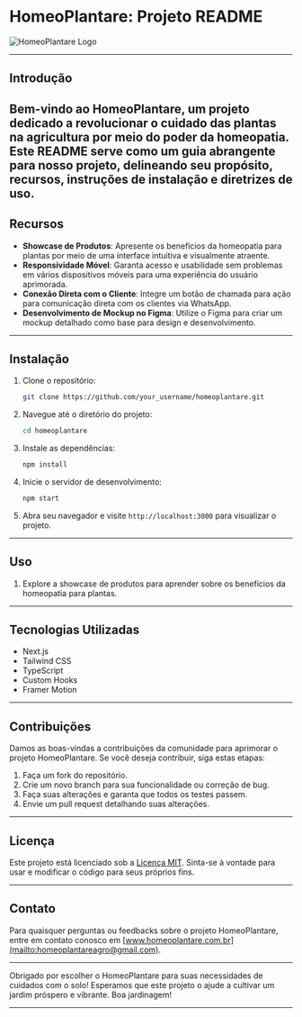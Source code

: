 # HomeoPlantare: Projeto README

![HomeoPlantare Logo](https://example.com/homeoplantare_logo.png)

---

## Introdução

Bem-vindo ao HomeoPlantare, um projeto dedicado a revolucionar o cuidado das plantas na agricultura por meio do poder da homeopatia. Este README serve como um guia abrangente para nosso projeto, delineando seu propósito, recursos, instruções de instalação e diretrizes de uso.
---

## Recursos

- **Showcase de Produtos**: Apresente os benefícios da homeopatia para plantas por meio de uma interface intuitiva e visualmente atraente.
- **Responsividade Móvel**: Garanta acesso e usabilidade sem problemas em vários dispositivos móveis para uma experiência do usuário aprimorada.
- **Conexão Direta com o Cliente**: Integre um botão de chamada para ação para comunicação direta com os clientes via WhatsApp.
- **Desenvolvimento de Mockup no Figma**: Utilize o Figma para criar um mockup detalhado como base para design e desenvolvimento.

---

## Instalação

1. Clone o repositório:

    ```bash
    git clone https://github.com/your_username/homeoplantare.git
    ```

2. Navegue até o diretório do projeto:

    ```bash
    cd homeoplantare
    ```

3. Instale as dependências:

    ```bash
    npm install
    ```

4. Inicie o servidor de desenvolvimento:

    ```bash
    npm start
    ```

5. Abra seu navegador e visite `http://localhost:3000` para visualizar o projeto.

---

## Uso

1. Explore a showcase de produtos para aprender sobre os benefícios da homeopatia para plantas.

---

## Tecnologias Utilizadas

- Next.js
- Tailwind CSS
- TypeScript
- Custom Hooks
- Framer Motion

---

## Contribuições

Damos as boas-vindas a contribuições da comunidade para aprimorar o projeto HomeoPlantare. Se você deseja contribuir, siga estas etapas:

1. Faça um fork do repositório.
2. Crie um novo branch para sua funcionalidade ou correção de bug.
3. Faça suas alterações e garanta que todos os testes passem.
4. Envie um pull request detalhando suas alterações.

---

## Licença

Este projeto está licenciado sob a [Licença MIT](https://opensource.org/licenses/MIT). Sinta-se à vontade para usar e modificar o código para seus próprios fins.

---

## Contato

Para quaisquer perguntas ou feedbacks sobre o projeto HomeoPlantare, entre em contato conosco em [www.homeoplantare.com.br](mailto:homeoplantareagro@gmail.com).

---

Obrigado por escolher o HomeoPlantare para suas necessidades de cuidados com o solo! Esperamos que este projeto o ajude a cultivar um jardim próspero e vibrante. Boa jardinagem!

---
